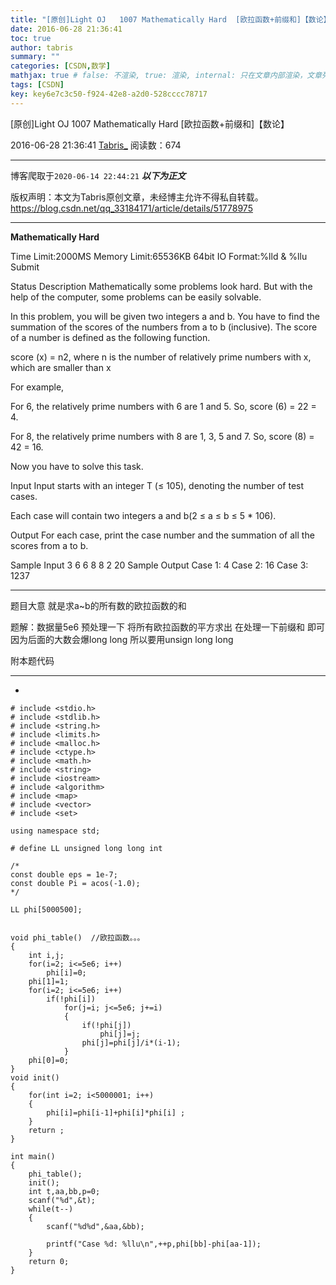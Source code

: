 ```yaml
---
title: "[原创]Light OJ   1007 Mathematically Hard  [欧拉函数+前缀和]【数论】"
date: 2016-06-28 21:36:41
toc: true
author: tabris
summary: ""
categories: [CSDN,数学]
mathjax: true # false: 不渲染, true: 渲染, internal: 只在文章内部渲染，文章列表中不渲染
tags: [CSDN]
key: key6e7c3c50-f924-42e8-a2d0-528cccc78717
---
```


[原创]Light OJ   1007 Mathematically Hard  [欧拉函数+前缀和]【数论】

2016-06-28 21:36:41  [Tabris_](https://me.csdn.net/qq_33184171) 阅读数：674

---

博客爬取于`2020-06-14 22:44:21`
***以下为正文***

版权声明：本文为Tabris原创文章，未经博主允许不得私自转载。
https://blog.csdn.net/qq_33184171/article/details/51778975

<!-- more -->

---


**Mathematically Hard**

Time Limit:2000MS     Memory Limit:65536KB     64bit IO Format:%lld & %llu
Submit
 
Status
Description
Mathematically some problems look hard. But with the help of the computer, some problems can be easily solvable.

In this problem, you will be given two integers a and b. You have to find the summation of the scores of the numbers from a to b (inclusive). The score of a number is defined as the following function.

score (x) = n2, where n is the number of relatively prime numbers with x, which are smaller than x

For example,

For 6, the relatively prime numbers with 6 are 1 and 5. So, score (6) = 22 = 4.

For 8, the relatively prime numbers with 8 are 1, 3, 5 and 7. So, score (8) = 42 = 16.

Now you have to solve this task.

Input
Input starts with an integer T (≤ 105), denoting the number of test cases.

Each case will contain two integers a and b(2 ≤ a ≤ b ≤ 5 * 106).

Output
For each case, print the case number and the summation of all the scores from a to b.

Sample Input
3
6 6
8 8
2 20
Sample Output
Case 1: 4
Case 2: 16
Case 3: 1237



------------------------------------

题目大意  就是求a~b的所有数的欧拉函数的和 

题解：数据量5e6 预处理一下 将所有欧拉函数的平方求出  在处理一下前缀和 即可  因为后面的大数会爆long long 所以要用unsign long long

附本题代码

------------------------------------------------------
-
```
# include <stdio.h>
# include <stdlib.h>
# include <string.h>
# include <limits.h>
# include <malloc.h>
# include <ctype.h>
# include <math.h>
# include <string>
# include <iostream>
# include <algorithm>
# include <map>
# include <vector>
# include <set>

using namespace std;

# define LL unsigned long long int

/*
const double eps = 1e-7;
const double Pi = acos(-1.0);
*/

LL phi[5000500];


void phi_table()  //欧拉函数。。。
{
    int i,j;
    for(i=2; i<=5e6; i++)
        phi[i]=0;
    phi[1]=1;
    for(i=2; i<=5e6; i++)
        if(!phi[i])
            for(j=i; j<=5e6; j+=i)
            {
                if(!phi[j])
                    phi[j]=j;
                phi[j]=phi[j]/i*(i-1);
            }
    phi[0]=0;
}
void init()
{
    for(int i=2; i<5000001; i++)
    {
        phi[i]=phi[i-1]+phi[i]*phi[i] ;
    }
    return ;
}

int main()
{
    phi_table();
    init();
    int t,aa,bb,p=0;
    scanf("%d",&t);
    while(t--)
    {
        scanf("%d%d",&aa,&bb);

        printf("Case %d: %llu\n",++p,phi[bb]-phi[aa-1]);
    }
    return 0;
}

```
